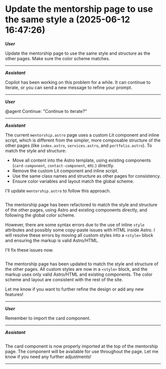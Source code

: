 <!-- Generated by SpecStory -->

# Update the mentorship page to use the same style a (2025-06-12 16:47:26)

_**User**_

Update the mentorship page to use the same style and structure as the other pages. Make sure the color scheme matches.

---

_**Assistant**_

Copilot has been working on this problem for a while. It can continue to iterate, or you can send a new message to refine your prompt.

---

_**User**_

@agent Continue: "Continue to iterate?"

---

_**Assistant**_

The current `mentorship.astro` page uses a custom Lit component and inline script, which is different from the simpler, more composable structure of the other pages (like `index.astro`, `services.astro`, and `portfolio.astro`). To match the style and structure:

- Move all content into the Astro template, using existing components (`card-component`, `contact-component`, etc.) directly.
- Remove the custom Lit component and inline script.
- Use the same class names and structure as other pages for consistency.
- Ensure color variables and layout match the global scheme.

I'll update `mentorship.astro` to follow this approach.

```

```

The mentorship page has been refactored to match the style and structure of the other pages, using Astro and existing components directly, and following the global color scheme.

However, there are some syntax errors due to the use of inline `style` attributes and possibly some copy-paste issues with HTML inside Astro. I will resolve these errors by moving all custom styles into a `<style>` block and ensuring the markup is valid Astro/HTML.

I'll fix these issues now.

```

```

The mentorship page has been updated to match the style and structure of the other pages. All custom styles are now in a `<style>` block, and the markup uses only valid Astro/HTML and existing components. The color scheme and layout are consistent with the rest of the site.

Let me know if you want to further refine the design or add any new features!

---

_**User**_

Remember to import the card component.

---

_**Assistant**_

```

```

The card component is now properly imported at the top of the mentorship page. The component will be available for use throughout the page. Let me know if you need any further adjustments!

---
